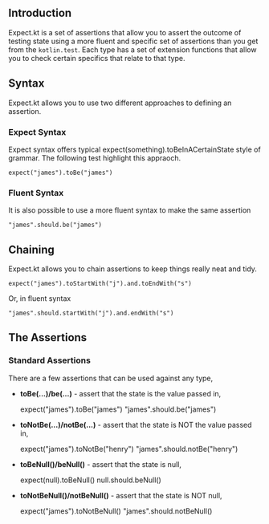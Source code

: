 ## Introduction

Expect.kt is a set of assertions that allow you to assert the outcome of testing state using a more fluent and specific set of assertions than you get from the `kotlin.test`.  Each type has a set of extension functions that allow you to check certain specifics that relate to that type.

## Syntax

Expect.kt allows you to use two different approaches to defining an assertion.

### Expect Syntax

Expect syntax offers typical expect(something).toBeInACertainState style of grammar.  The following test highlight this appraoch.

    expect("james").toBe("james")

### Fluent Syntax

It is also possible to use a more fluent syntax to make the same assertion

    "james".should.be("james")

## Chaining

Expect.kt allows you to chain assertions to keep things really neat and tidy.

    expect("james").toStartWith("j").and.toEndWith("s")
    
Or, in fluent syntax

    "james".should.startWith("j").and.endWith("s")
    
## The Assertions

### Standard Assertions

There are a few assertions that can be used against any type,

- __toBe(...)/be(...)__ - assert that the state is the value passed in,


    expect("james").toBe("james")
    "james".should.be("james")


- __toNotBe(...)/notBe(...)__ - assert that the state is NOT the value passed in,


    expect("james").toNotBe("henry")
    "james".should.notBe("henry")

- __toBeNull()/beNull()__ - assert that the state is null,


    expect(null).toBeNull()
    null.should.beNull()


- __toNotBeNull()/notBeNull()__ - assert that the state is NOT null,


    expect("james").toNotBeNull()
    "james".should.notBeNull()


<!--
#   // STANDARD TESTS

    // toBe
    // toNotBe
    // toBeNull
    // toNotBeNull

#   // BOOLEAN TYPES

    // toBeTrue
    // toBeFalse

#   // STRING TYPES

    // toBeEmpty
    // toNotBeEmpty
    // toHaveLength
    // toBeBlank
    // toNotBeBlank
    // toBeEquivalentTo
    // toEndWith
    // toEndWithEquivalent
    // toContain
    // toContainEquivalent
    // toNotContain
    // toNotContainEquivalent
    // toStartWith
    // toStartWithEquivalent
    // toMatch

#   // NUMERIC TYPES

    // toBeGreaterOrEqualTo
    // toBeGreaterThan
    // toBeLessOrEqualTo
    // toBeLessThan
    // toBePositive
    // toBeInRange
    // toBeApproximately

#    // DATES, TIMES AND TIMESTAMPS

    // toBeAfter
    // toBeBefore
    // toBeOnOrAfter
    // toHaveDay
    // toHaveMonth
    // toHaveYear
    // toHaveHour
    // toHaveMinute
    // toHaveSecond
    // toBeLessThan().before()
    // toBeWithin(timespan).after()
    // toBeMoreThan(timespan)...
    // toBeAtLeast(timespan)...
    // toBeExactly

#    // COLLECTIONS

    // toNotBeEmpty
    // toHaveCount
    // toContainInOrder
    // toHaveSameCount
    // toBeSubsetOf
    // toNotBeSubsetOf
    // toHaveElementAt
    // toNotHaveElementAt
    // toContain
    // toContain - lambda
    // toNotContain - lambda
    // toOnlyContain - lambda
    // toNotContainNulls
    // toBeEmpty

#    // DICTIONARIES

    // toEqual
    // toNotEqual
    // toBeEmpty
    // toNotBeEmpty
    // toContainKey
    // toNotContainKey
    // toContainValue
    // toNotContainValue
    // toHaveCount
    // toContain - keyvaluepair

#    // EXCEPTIONS

    // toThrow
    // toThrow(type)
    // toNotThrow
    // toNotThrow(type)
-->